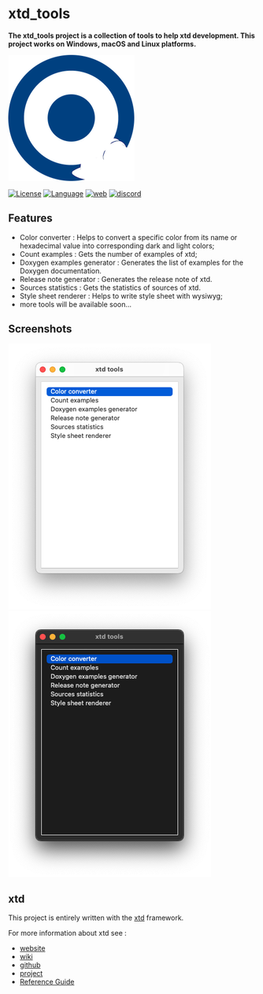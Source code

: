# xtd_tools

**The xtd_tools project is a collection of tools to help xtd development. This project works on Windows, macOS and Linux platforms.**

[![logo](https://github.com/gammasoft71/xtd_tools/blob/main/docs/pictures/logo.png)](https://gammasoft71.wixsite.com/xtdpro)

[![License](https://img.shields.io/github/license/gammasoft71/xtd)](https://github.com/gammasoft71/xtd_tools/blob/master/docs/license.md) [![Language](https://img.shields.io/badge/language-C++17/20-004080.svg)](https://github.com/gammasoft71/xtd/blob/master/docs/portability.md#c++17) [![web](https://img.shields.io/badge/website-xtd-004080.svg)](https://gammasoft71.wixsite.com/xtdpro) [![discord](https://img.shields.io/badge/discord-gammasoft-7289DA.svg)](https://discordapp.com/users/gammasoft#9288)
 
## Features

* Color converter : Helps to convert a specific color from its name or hexadecimal value into corresponding dark and light colors;
* Count examples : Gets the number of examples of xtd;
* Doxygen examples generator : Generates the list of examples for the Doxygen documentation.
* Release note generator : Generates the release note of xtd.
* Sources statistics : Gets the statistics of sources of xtd.
* Style sheet renderer : Helps to write style sheet with wysiwyg;
* more tools will be available soon...

## Screenshots

![screenshot](https://github.com/gammasoft71/xtd_tools/blob/main/docs/pictures/xtd_tools_m.png)
![screenshot](https://github.com/gammasoft71/xtd_tools/blob/main/docs/pictures/xtd_tools_md.png)

## xtd

This project is entirely written with the [xtd](https://github.com/gammasoft71/xtd) framework.

For more information about xtd see :
* [website](https://gammasoft71.wixsite.com/xtdpro)
* [wiki](https://github.com/gammasoft71/xtd/blob/master/docs/home.md)
* [github](https://github.com/gammasoft71/xtd) 
* [project](https://sourceforge.net/projects/xtdpro/) 
* [Reference Guide](https://codedocs.xyz/gammasoft71/xtd/index.html)

